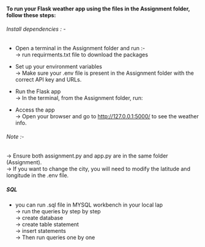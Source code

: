#### To run your Flask weather app using the files in the Assignment folder, follow these steps:

###### Install dependencies : -

* Open a terminal in the Assignment folder and run :- <br>
  -> run requirments.txt  file to download the packages <br>

* Set up your environment variables <br>
  -> Make sure your .env file is present in the Assignment folder with the correct API key and URLs. <br>

* Run the Flask app <br>
  -> In the terminal, from the Assignment folder, run: <br>
* Access the app <br>
  -> Open your browser and go to http://127.0.0.1:5000/ to see the weather info. <br>

###### Note :- <br>
  -> Ensure both assignment.py and app.py are in the same folder (Assignment). <br>
  -> If you want to change the city, you will need to modify the latitude and longitude in the .env file. <br>

  ##### SQL
  * you can run .sql file in MYSQL workbench in your local lap <br>
    -> run the queries by step by step <br>
      -> create database <br>
      -> create table statement<br>
      -> insert statements <br>
      -> Then run queries one by one <br>
